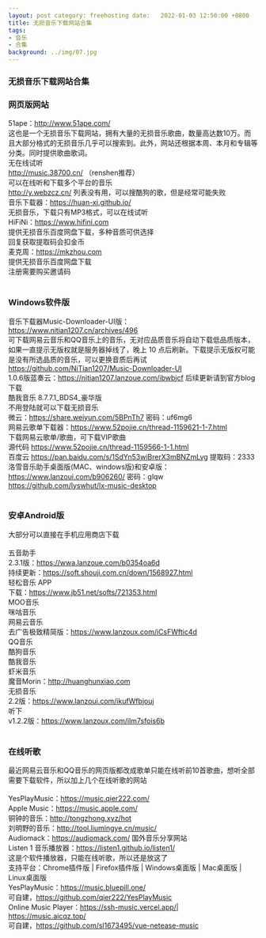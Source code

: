 ```yaml
---
layout: post category: freehosting date:   2022-01-03 12:50:00 +0800
title: 无损音乐下载网站合集
tags:
- 音乐
- 合集
background: ../img/07.jpg
---
```


### 无损音乐下载网站合集

### 网页版网站<br>
51ape：http://www.51ape.com/<br>
这也是一个无损音乐下载网站，拥有大量的无损音乐歌曲，数量高达数10万。而且大部分格式的无损音乐几乎可以搜索到。此外，网站还根据本周、本月和专辑等分类。同时提供歌曲歌词。<br>
无在线试听<br>
http://music.38700.cn/ （renshen推荐）<br>
可以在线听和下载多个平台的音乐<br>
http://y.webzcz.cn/ 列表没有用，可以搜酷狗的歌，但是经常可能失败<br>
音乐下载器：https://huan-xi.github.io/<br>
无损音乐，下载只有MP3格式，可以在线试听<br>
HiFiNi：https://www.hifini.com<br>
提供无损音乐百度网盘下载，多种音质可供选择<br>
回复获取提取码会扣金币<br>
麦克周：https://mkzhou.com<br>
提供无损音乐百度网盘下载<br>
注册需要购买邀请码<br>
<br>
### Windows软件版<br>
音乐下载器Music-Downloader-UI版：https://www.nitian1207.cn/archives/496<br>
可下载网易云音乐和QQ音乐上的音乐，无对应品质音乐将自动下载低品质版本，如果一直提示无版权就是服务器掉线了，晚上 10 点后刷新。下载提示无版权可能是没有所选品质的音乐，可以更换音质后再试<br>
https://github.com/NiTian1207/Music-Downloader-UI<br>
1.0.6版蓝奏云：https://nitian1207.lanzoue.com/ibwbjcf 后续更新请到官方blog下载<br>
酷我音乐 8.7.7.1_BDS4_豪华版<br>
不用登陆就可以下载无损音乐<br>
微云：https://share.weiyun.com/5BPnTh7 密码：uf6mg6<br>
网易云歌单下载器：https://www.52pojie.cn/thread-1159621-1-7.html<br>
下载网易云歌单/歌曲，可下载VIP歌曲<br>
源代码 https://www.52pojie.cn/thread-1159566-1-1.html<br>
百度云 https://pan.baidu.com/s/1SdYn53wiBrerX3mBNZmLvg 提取码：2333<br>
洛雪音乐助手桌面版(MAC、windows版)和安卓版：https://www.lanzoui.com/b906260/ 密码：glqw<br>
https://github.com/lyswhut/lx-music-desktop<br>
<br>
### 安卓Android版<br>
大部分可以直接在手机应用商店下载<br>
<br>
五音助手<br>
2.3.1版：https://wwa.lanzoue.com/b0354oa6d<br>
持续更新：https://soft.shouji.com.cn/down/1568927.html<br>
轻松音乐 APP<br>
下载：https://www.jb51.net/softs/721353.html<br>
MOO音乐<br>
咪咕音乐<br>
网易云音乐<br>
去广告极致精简版：https://www.lanzoux.com/iCsFWftic4d<br>
QQ音乐<br>
酷狗音乐<br>
酷我音乐<br>
虾米音乐<br>
魔音Morin：http://huanghunxiao.com<br>
无损音乐<br>
2.2版：https://www.lanzoui.com/ikufWfbjouj<br>
听下<br>
v1.2.2版：https://www.lanzoux.com/ilm7sfois6b<br>
<br>
### 在线听歌<br>
最近网易云音乐和QQ音乐的网页版都改成歌单只能在线听前10首歌曲，想听全部需要下载软件，所以加上几个在线听歌的网站<br>
<br>
‎YesPlayMusic：https://music.qier222.com/<br>
Apple Music：https://music.apple.com/<br>
铜钟的音乐：http://tongzhong.xyz/hot<br>
刘明野的音乐：http://tool.liumingye.cn/music/<br>
Audiomack：https://audiomack.com/ 国外音乐分享网站<br>
Listen 1 音乐播放器：https://listen1.github.io/listen1/<br>
这是个软件播放器，只能在线听歌，所以还是放这了<br>
支持平台：Chrome插件版 | Firefox插件版 | Windows桌面版 | Mac桌面版 | Linux桌面版<br>
YesPlayMusic：https://music.bluepill.one/<br>
可自建，https://github.com/qier222/YesPlayMusic<br>
Online Music Player：https://ssh-music.vercel.app/| https://music.aicqz.top/<br>
可自建，https://github.com/sl1673495/vue-netease-music<br>
<br>